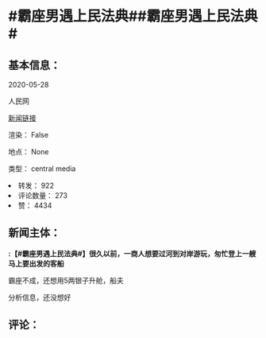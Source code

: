 <html>
 <body>
  <h1 id="title">
   #霸座男遇上民法典##霸座男遇上民法典#
  </h1>
  <div id="basic_info">
   <h2 id="default h2">
    基本信息：
   </h2>
   <p id="time">
    2020-05-28
   </p>
   <p id="author">
    人民网
   </p>
   <p id="src">
    <a href="https://weibo.cn/comment/J43vZ5aCi">
     新闻链接
    </a>
   </p>
   <p id="is_rendered">
    渲染： False
   </p>
   <p id="location">
    地点： None
   </p>
   <p id="news_type">
    类型： central media
   </p>
  </div>
  <div id="attrs">
   <li id_no="repost">
    转发： 922
   </li>
   <li id_no="comment_number">
    评论数量： 273
   </li>
   <li id_no="attitude">
    赞： 4434
   </li>
  </div>
  <div id="article">
   <h2 id="default h2">
    新闻主体：
   </h2>
   <p id="lead">
    <strong>
     :【#霸座男遇上民法典#】很久以前，一商人想要过河到对岸游玩，匆忙登上一艘马上要出发的客船
    </strong>
   </p>
   <div id="main_text">
    <p id="paragraph_1">
     霸座不成，还想用5两银子升舱，船夫
    </p>
   </div>
  </div>
  <div id="analyse_info">
   分析信息，还没想好
  </div>
  <div id="comments">
   <h2 id="default h2">
    评论：
   </h2>
  </div>
 </body>
</html>
